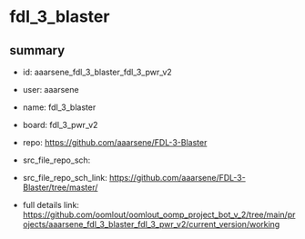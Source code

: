 # fdl_3_blaster
 
## summary 
* id: aaarsene_fdl_3_blaster_fdl_3_pwr_v2
* user: aaarsene
* name: fdl_3_blaster
* board: fdl_3_pwr_v2
* repo: https://github.com/aaarsene/FDL-3-Blaster



* src_file_repo_sch: 
* src_file_repo_sch_link: https://github.com/aaarsene/FDL-3-Blaster/tree/master/
* full details link: https://github.com/oomlout/oomlout_oomp_project_bot_v_2/tree/main/projects/aaarsene_fdl_3_blaster_fdl_3_pwr_v2/current_version/working  






